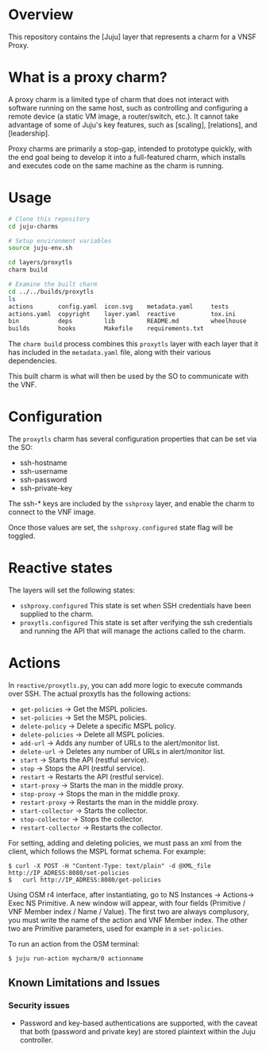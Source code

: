 # Overview

This repository contains the [Juju] layer that represents a charm for a VNSF Proxy.

# What is a proxy charm?

A proxy charm is a limited type of charm that does not interact with software running on the same host, such as controlling and configuring a remote device (a static VM image, a router/switch, etc.). It cannot take advantage of some of Juju's key features, such as [scaling], [relations], and [leadership].

Proxy charms are primarily a stop-gap, intended to prototype quickly, with the end goal being to develop it into a full-featured charm, which installs and executes code on the same machine as the charm is running.

# Usage

```bash
# Clone this repository
cd juju-charms

# Setup environment variables
source juju-env.sh

cd layers/proxytls
charm build

# Examine the built charm
cd ../../builds/proxytls
ls
actions       config.yaml  icon.svg    metadata.yaml     tests
actions.yaml  copyright    layer.yaml  reactive          tox.ini
bin           deps         lib         README.md         wheelhouse
builds        hooks        Makefile    requirements.txt

```

The `charm build` process combines this `proxytls` layer with each layer that it
has included in the `metadata.yaml` file, along with their various dependencies.

This built charm is what will then be used by the SO to communicate with the
VNF.

# Configuration

The `proxytls` charm has several configuration properties that can be set via
the SO:

- ssh-hostname
- ssh-username
- ssh-password
- ssh-private-key

The ssh-* keys are included by the `sshproxy` layer, and enable the charm to
connect to the VNF image.

Once those values are set, the `sshproxy.configured` state flag will be toggled.

# Reactive states

The layers will set the following states:

- `sshproxy.configured` This state is set when SSH credentials have been supplied to the charm.
- `proxytls.configured` This state is set after verifying the ssh credentials and running the API that will manage the actions called to the charm.

# Actions

In `reactive/proxytls.py`, you can add more logic to execute commands over SSH. The actual proxytls has the following actions:

-	`get-policies` -> Get the MSPL policies.
-	`set-policies` -> Set the MSPL policies.
-	`delete-policy` -> Delete a specific MSPL policy.
-	`delete-policies` -> Delete all MSPL policies.
-	`add-url` -> Adds any number of URLs to the alert/monitor list.
-	`delete-url` -> Deletes any number of URLs in alert/monitor list.
-	`start` ->  Starts the API (restful service).
-	`stop` -> Stops the API (restful service).
- `restart` -> Restarts the API (restful service).
- `start-proxy` -> Starts the man in the middle proxy.
- `stop-proxy` -> Stops the man in the middle proxy.
- `restart-proxy` -> Restarts the man in the middle proxy.
- `start-collector` -> Starts the collector.
- `stop-collector` -> Stops the collector.
- `restart-collector` -> Restarts the collector.

For setting, adding and deleting policies, we must pass an xml from the client, which follows the MSPL format schema.
For example:

```
$ curl -X POST -H "Content-Type: text/plain" -d @XML_file http://IP_ADRESS:8080/set-policies
$	curl http://IP_ADRESS:8080/get-policies
```

Using OSM r4 interface, after instantiating, go to NS Instances -> Actions-> Exec NS Primitive.
A new window will appear, with four fields (Primitive / VNF Member index / Name / Value).
The first two are always complusory, you must write the name of the action and VNF Member index.
The other two are Primitive parameters, used for example in a `set-policies`.

To run an action from the OSM terminal:

```
$ juju run-action mycharm/0 actionname
```

## Known Limitations and Issues

### Security issues

- Password and key-based authentications are supported, with the caveat that
both (password and private key) are stored plaintext within the Juju controller.
